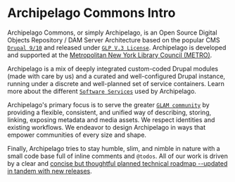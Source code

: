 # Archipelago Commons Intro

Archipelago Commons, or simply Archipelago, is an Open Source Digital Objects Repository / DAM Server Architecture based on the popular CMS [`Drupal 9/10`](https://www.drupal.org) and released under [`GLP V.3 License`](https://www.gnu.org/licenses/gpl-3.0.txt). Archipelago is developed and supported at the [Metropolitan New York Library Council (METRO)](https://metro.org).

Archipelago is a mix of deeply integrated custom-coded Drupal modules (made with care by us) and a curated and well-configured Drupal instance, running under a discrete and well-planned set of service containers. Learn more about the different [`Software Services`](devops.md) used by Archipelago.

Archipelago's primary focus is to serve the greater [`GLAM community`](https://en.wikipedia.org/wiki/GLAM_(industry_sector)) by providing a flexible, consistent, and unified way of describing, storing, linking, exposing metadata and media assets. We respect identities and existing workflows. We endeavor to design Archipelago in ways that empower communities of every size and shape.

Finally, Archipelago tries to stay humble, slim, and nimble in nature with a small code base full of inline comments and `@todos`. All of our work is driven by a clear and [concise but thoughtful planned technical roadmap --updated in tandem with new releases](https://github.com/esmero/archipelago-deployment/issues/243).
